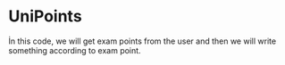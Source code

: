 # UniPoints
İn this code, we will get exam points from the user and then we will write something 
according to exam point.
